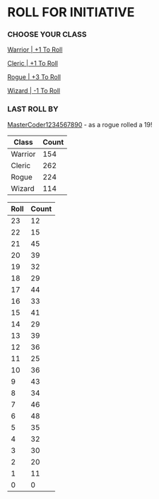 # ROLL FOR INITIATIVE
### CHOOSE YOUR CLASS

[Warrior | +1 To Roll](https://github.com/benjaminsampica/benjaminsampica/issues/new?title=roll%7Cwarrior&body=Just+click+%27Submit+new+issue%27.)

[Cleric | +1 To Roll](https://github.com/benjaminsampica/benjaminsampica/issues/new?title=roll%7Ccleric&body=Just+click+%27Submit+new+issue%27.)

[Rogue | +3 To Roll](https://github.com/benjaminsampica/benjaminsampica/issues/new?title=roll%7Crogue&body=Just+click+%27Submit+new+issue%27.)

[Wizard | -1 To Roll](https://github.com/benjaminsampica/benjaminsampica/issues/new?title=roll%7Cwizard&body=Just+click+%27Submit+new+issue%27.)
### LAST ROLL BY
[MasterCoder1234567890](https://www.github.com/MasterCoder1234567890) - as a rogue rolled a 19!

|Class|Count|
|-|-|
|Warrior|154|
|Cleric|262|
|Rogue|224|
|Wizard|114|

|Roll|Count|
|-|-|
|23|12
|22|15
|21|45
|20|39
|19|32
|18|29
|17|44
|16|33
|15|41
|14|29
|13|39
|12|36
|11|25
|10|36
|9|43
|8|34
|7|46
|6|48
|5|35
|4|32
|3|30
|2|20
|1|11
|0|0
